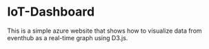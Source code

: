 # IoT-Dashboard

This is a simple azure website that shows how to visualize data from eventhub as a real-time graph using D3.js.
